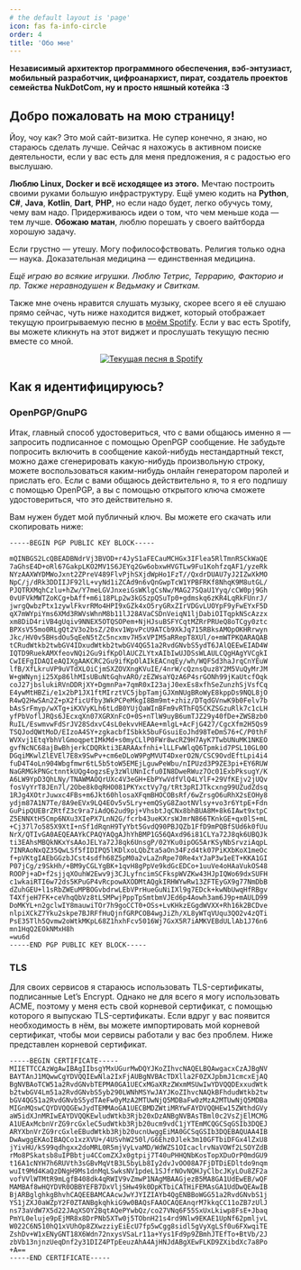 ```yaml
---
# the default layout is 'page'
icon: fas fa-info-circle
order: 4
title: 'Обо мне'
---
```



**Независимый архитектор программного обеспечения, вэб-энтузиаст, мобильный разработчик, цифроанархист, пират, создатель проектов семейства NukDotCom, ну и просто няшный котейка :3**

## Добро пожаловать на мою страницу!

Йоу, чоу как? Это мой сайт-визитка. Не супер конечно, я знаю, но стараюсь сделать лучше. Сейчас я нахожусь в активном поиске деятельности, если у вас есть для меня предложения, я с радостью его выслушаю.

**Люблю Linux, Docker и всё исходящее из этого.** Мечтаю построить своими руками большую инфраструктуру. Ещё умею кодить на **Python**, **C#**, **Java**, **Kotlin**, **Dart**, **PHP**, но если надо будет, легко обучусь тому, чему вам надо. Придерживаюсь идеи о том, что чем меньше кода — тем лучше. **Обожаю матан**, люблю порешать у своего вайтборда хорошую задачу.

Если грустно — утешу. Могу пофилософствовать. Религия только одна — наука. Доказательная медицина — единственная медицина.

*Ещё играю во всякие игрушки. Люблю Тетрис, Террарию, Факторио и пр. Также неравнодушен к Ведьмаку и Свиткам.*

Также мне очень нравится слушать музыку, скорее всего я её слушаю прямо сейчас, чуть ниже находится виджет, который отображает текущую проигрываемую песню в [моём Spotify](https://open.spotify.com/user/k8d2u3l1klp64mdypz4b983mn?si=8fcd86a5a16348b1). Если у вас есть Spotify, вы можете кликнуть на этот виджет и прослушать текущую песню вместе со мной.

<p align="center">
    <a href="https://spotify-github-profile.kittinanx.com/api/view?uid=k8d2u3l1klp64mdypz4b983mn&redirect=true"><img src="https://spotify-github-profile.kittinanx.com/api/view?uid=k8d2u3l1klp64mdypz4b983mn&cover_image=true&theme=novatorem&show_offline=true&background_color=121212&interchange=false&bar_color=53b14f&bar_color_cover=false" alt="Текущая песня в Spotify"></a>
</p> 

## Как я идентифицируюсь?
### OpenPGP/GnuPG

Итак, главный способ удостовериться, что с вами общаюсь именно я — запросить подписанное с помощью OpenPGP сообщение. Не забудьте попросить включить в сообщение какой-нибудь нестандартный текст, можно даже сгенерировать какую-нибудь произвольную строку, можете воспользоваться каким-нибудь онлайн генератором паролей и прислать его. Если с вами общаюсь действительно я, то я его подпишу с помощью OpenPGP, а вы с помощью открытого ключа сможете удостовериться, что это действительно я.

Вам нужен будет мой публичный ключ. Вы можете его скачать или скопировать ниже:

```
-----BEGIN PGP PUBLIC KEY BLOCK-----

mQINBGS2LcQBEADBNdrVj3BVOD+r4JyS1aFECauMCHGx3IFlea5RlTmnRSCkWaQE
7aGhsE4D+oRl67GakpLKO2MV1S6JEYq2Gw6obxwHVGTLw9Fu1KohfzqAF1/yzeRk
NYzAAXWYDMWoJxnt2ZPreV489FlvPjhSXjdWpHo1FzT//QxdrDUAU7yJ2IZwXkMO
NpC/j/dRk3DDIIJF92lL+vyNd1iZCAd9n6vQnGwpTcW1YPBFRKf8NhqK9M8utGL/
PJQTRXMqhCzlu+hZw/Y7meLGVJnxeiGsWKlgCsNw/MAG27SQaU1Yyq/cCW0pj9Gh
0vUFVkMWTZoKCg+bAff+m6i18PLp2w3kGSzpQSuTp0+gdmskq6zKR4LqRkFUnrJ/
jwrgQwbzPtx1zywlFkvrRMo4HPI9xGZk4xO5ryGRxZIrVDGvLUOYpF9yFwEYxF5D
qX7mWYpiYms6XMd3RWVsWhnM8b11lJ28AVaCSDnVeiqN1ljDabiOITqpkNScAzzx
xm8DiD4riVB4gUqiv9NNEX5OTQSOPem+NjHJsuBSFYCqtMZRrPRUeQ8oTCgy0ztc
BPXsV55mo0RLgQt2V3o2bsZ/20xv1WpvPcU9ATCb9XkJq715RBksAMOpOKHRrwyn
Jkc/HV0v5BHsdOu5qEeN5tZc5ncxmv7H5xVPIM5aRRepT8XUl/o+mWTPKQARAQAB
tCRudWtkb2twbGV4IDxudWtkb2twbGV4QG51a2RvdGNvbS5ydT6JAlQEEwEIAD4W
IQTD9RuekAMXfeovNQi2Gu9ifKpOlAUCZLYtxAIbIwUJDSsWLAULCQgHAgYVCgkI
CwIEFgIDAQIeAQIXgAAKCRC2Gu9ifKpOlAIkEACnqEy/wh/WQFSd3haJrqCnYEuW
lfB/XfLkruVP9uVTdXLOiCjmSXZOVXngKVuIE/4nrW/cQznsQuz8Y2M5VuQyMrJM
W+gWNynji25Xp86lhMIsUBuNtGqhvARO/zEZWsaYQzA6P4srGONh99jKaUtcfOqk
coJ27jbslukiRVnDDRjXY+DgmnPa+7qmR0xI23ajJ0exEs8xfhSeZunzhSjVsfCq
E4ywMtHBZi/e1x2bP1JX1ftMIrztVC5jbpTamjGJXmNUgBRoWyE8kppDs9NQL8jO
R4wQ2HwSAn2Z+pX2ficUfby3WkPCPeMkgI8Bm9mt+zhiz/DTqdGVnwK9b0Felv7b
bAsSrFmyp/wXTg+iKXVyKLh6tLdB0YUjQaWInBFm9vRThFQ5CKZSGzuRlk7c1cLH
yfPbVoflJRQs6JEcxqXn07XGRXnFcO+0S+nTlW9uyB6umTJZ29y40fDe+ZWSBzb0
RuIL/EswmvwFdSrJV28SdxvC4sL0ekvvHEAAe+mlgL+AcFjG427/CgcXfm2H5Qs9
TSQJodQWtMoD/EIzoA4SY+zgkacbfISbkk5buFGsuiEoJhd98TeDmS76+C/P0thF
WVXvj1EtqYbhVlGmoqpetIMkMd+s0myCLlP0FWr8wcRZ9H7AyK7TwbUNuMK1NKEO
gvfNcNC68ajBwBhjerkCDQRkti3EARAAxfnhi+lLLFwWlqQ6Tpmkid7PSL10GL0O
DGqiMKwlZlEVEl7E8x9SwPv+cm6eDLoW9PgMVUT4DxerO2N/CSC9OvdEftLpi4i4
fuD4T4oLn904Wbgfmwr6tL5b5toW5EMEjLguwPeWbu/nIPUzd3P9ZE3pi+EY6RUW
NaGRMGkPNGctnntkUQg4ogzsEy3zWlUNnIcfu0IN8DweRWuz7Oc01ExbPksugY/K
A6LW9YpD3QhLNy/TNAWMAOQrUXc4V3eGH+EbPYwVdfVlQ4LYlF+29VfKEjv2jUQv
fosVyYrT8JEn7l/2Obe8k0qRHO081PKYxctVy7g/tRt3pRIJTkcxng99UZudZdsq
1RJg4XOtrJuwxc4FBs+m6Jkt60hlosaXFqmBHOCOBsRf/6wZrsgO6uRhX2sEOHy8
ydjm87A1N7Te/8A9eEVx9LQ4EOv5v5Lry+emQSyG8ZaotNVlsy+vo3r6YtpE+Fdn
GuPipQUEBrZRtfZ3c9ra7iAdQ62ud9pj+VhsbtJqCNx8bhBUA8M+8k6IAwt9xtpC
Z5ENNXtH5Cmp6NXu3XIePX7LnN2G/fcrb43ueKXrsWJmrN866TKnkGE+qx0lS+mL
+Cj37l7o585X9XtI+nSf1dRqnH9TyYbt5GvdQ90PBJQZb1FfD9mPQBfSUd6k0fUu
NrX/QTIvGA0AEQEAAYkCPAQYAQgAJhYhBMP1G56QAxd96i81CLYa72J8qk6UBQJk
ti3EAhsMBQkNKxYsAAoJELYa72J8qk6UnsgP/02YKu0ipOG5ArKSyNbSrvziAqpL
7INRAoNxQZ35QwLSf5fIDIPQ5lKDlxoLQbZta5aOn34Fzd4tk07PiKXbKoX1meOc
f+pVKtgIAEbGGzbJCst4sdfh68Z5pM0a2vLaZnRpe70Re4xYJaP3w1eET+KKA1GI
P07jCg/z9SkHh/+BM9yCGLYgBK+1qvH8gPpVe9kdGcEDCo+1uuVe4oHAaVukOS48
ROOPj+aD+f2sjjqXOuhW2Ewv9j3CJLyfncimSCFkspWVZKw43HJpIQWo69dxSUFH
c1wkaiRTI6w72ds5KPuGP4vRcpowAXODMtAQgkIRHWYwRw13ZFTEyGX9g77NmDbB
dZuhGEU+l1sRbZWEuMPBOGvbdrwLEbVPrHueGuNiIXl9g7EDck+kwNbUwqHfRBgv
T4XfjeH7FK+ceVhqQbVz8tLSMPwjPppTpSmtbmVJEd6p4Aowh3am6J9p+mAULD99
DoMKYL+n2gclwIY8mauwiTOr7h9goCCT0+OSs+LvKHkzEGgdWVXX+Rh16k2BCDve
nlpiXCkZ7Yku2skpe7BJRFfHuQjnfGRPCOB4wgJiZh/XL8yWTqVUqu3QO2v4zQTi
PsE35Tlh5Qvmw2oWtkMKpL68Z1hxhFcv5016Wj7GxX5R7iAMKVEBdULlAb1J76n6
mn1HqQ2EOkNMxH8h
=wu6d
-----END PGP PUBLIC KEY BLOCK-----
```
### TLS

Для своих сервисов я стараюсь использовать TLS-сертификаты, подписанные Let’s Encrypt. Однако не для всего я могу использовать ACME, поэтому у меня есть свой корневой сертификат, с помощью которого я выпускаю TLS-сертификаты. Если вдруг у вас появится необходимость в нём, вы можете импортировать мой корневой сертификат, чтобы мои сервисы работали у вас без проблем. Ниже представлен корневой сертификат.

```
-----BEGIN CERTIFICATE-----
MIIETTCCAzWgAwIBAgIIbsgYMxUGurMwDQYJKoZIhvcNAQELBQAwgacxCzAJBgNV
BAYTAnJ1MQwwCgYDVQQIEwNla2IxFjAUBgNVBAcTDXlla2F0ZXJpbmJ1cmcxEjAQ
BgNVBAoTCW51a2RvdGNvbTEPMA0GA1UECxMGaXRzZWxmMSUwIwYDVQQDExxudWtk
b2twbGV4Lm51a2RvdGNvbS5yb290LWNhMSYwJAYJKoZIhvcNAQkBFhdudWtkb2tw
bGV4QG51a2RvdGNvbS5ydTAeFw0yMzA2MTUwNjQ5MDBaFw0zMzA2MTUwNjQ5MDBa
MIGnMQswCQYDVQQGEwJydTEMMAoGA1UECBMDZWtiMRYwFAYDVQQHEw15ZWthdGVy
aW5idXJnMRIwEAYDVQQKEwludWtkb3Rjb20xDzANBgNVBAsTBml0c2VsZjElMCMG
A1UEAxMcbnVrZG9rcGxleC5udWtkb3Rjb20ucm9vdC1jYTEmMCQGCSqGSIb3DQEJ
ARYXbnVrZG9rcGxleEBudWtkb3Rjb20ucnUwggEiMA0GCSqGSIb3DQEBAQUAA4IB
DwAwggEKAoIBAQCo1xzXVU+/4USvhW250l/G6Ehz0Jlek3m10GFTbiDFGx4lZxU8
jYivHU/kS99qdhgxx2doMRL0R5mjVyLvaMD/WdWZS1OIcaclrvNaVOWf2LSOYZdB
rMo8PSkatsb8uIPBbtju4CComZXJx0gtpij7T40uPHHQNbKosTopXDuOrP0mdGU9
t16A1cNYH7h6RUVth3sGBvMqVtB3L5byLb8Iy2dvJvOO08A7FjDTDiEDltdo9nqm
wuIt9Md4KaQzDNgH9Ms1dnMqLSwksNV1pdeL1SJfrNOvNQHJyClbcJKyLOu8ZF2a
vofVVlWTMtR9mLgfB408dk4qRWIV9vZmwP1NAgMBAAGjezB5MA8GA1UdEwEB/wQF
MAMBAf8wHQYDVR0OBBYEFB7DxVljSHw49k0DpKTbiCATHiFEMAsGA1UdDwQEAwIB
BjARBglghkgBhvhCAQEEBAMCAAcwJwYJYIZIAYb4QgENBBoWGG51a2RvdGNvbS1j
YS1jZXJ0aWZpY2F0ZTANBgkqhkiG9w0BAQsFAAOCAQEAnqrM7kkqCC11oZB7zUlJ
ns73aVdW7X5d22JAqXSOY2BqtAQePYwbQz/co27VNq6F55SxUxLkiwp8FsE+Jbaq
PmYL0eluje9pEjMR8x8DrPNb5XTw0j5TObnH21s4rd9Nlw9EKAE1UpNf62pmljvL
W022C6N510hQ1xVUhOp8ZXwzziyEiEcU7fp5wCgg8sidl5gVyXgLSf0u6FXwqiTE
ZshDv+W1xENyGNT18X6Wdn72nxysVSaLr11a+Yys1Fd9p9ZBmhJTEfTo+BtVb/2J
zbVb13njnzUeqDnf2y31DIZ4PTpEeuzAhA4AjHNJdABgXEwFLKD9ZXibdXc7a8Po
+A==
-----END CERTIFICATE-----
```

